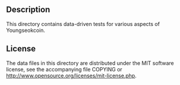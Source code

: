 Description
------------

This directory contains data-driven tests for various aspects of Youngseokcoin.

License
--------

The data files in this directory are distributed under the MIT software
license, see the accompanying file COPYING or
http://www.opensource.org/licenses/mit-license.php.

